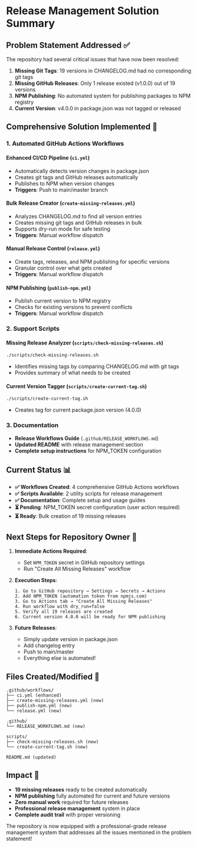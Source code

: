 # Release Management Solution Summary

## Problem Statement Addressed ✅

The repository had several critical issues that have now been resolved:

1. **Missing Git Tags**: 19 versions in CHANGELOG.md had no corresponding git tags
2. **Missing GitHub Releases**: Only 1 release existed (v1.0.0) out of 19 versions  
3. **NPM Publishing**: No automated system for publishing packages to NPM registry
4. **Current Version**: v4.0.0 in package.json was not tagged or released

## Comprehensive Solution Implemented 🚀

### 1. Automated GitHub Actions Workflows

#### Enhanced CI/CD Pipeline (`ci.yml`)
- Automatically detects version changes in package.json
- Creates git tags and GitHub releases automatically
- Publishes to NPM when version changes
- **Triggers**: Push to main/master branch

#### Bulk Release Creator (`create-missing-releases.yml`)
- Analyzes CHANGELOG.md to find all version entries
- Creates missing git tags and GitHub releases in bulk
- Supports dry-run mode for safe testing
- **Triggers**: Manual workflow dispatch

#### Manual Release Control (`release.yml`)
- Create tags, releases, and NPM publishing for specific versions
- Granular control over what gets created
- **Triggers**: Manual workflow dispatch

#### NPM Publishing (`publish-npm.yml`)
- Publish current version to NPM registry
- Checks for existing versions to prevent conflicts
- **Triggers**: Manual workflow dispatch

### 2. Support Scripts

#### Missing Release Analyzer (`scripts/check-missing-releases.sh`)
```bash
./scripts/check-missing-releases.sh
```
- Identifies missing tags by comparing CHANGELOG.md with git tags
- Provides summary of what needs to be created

#### Current Version Tagger (`scripts/create-current-tag.sh`)
```bash
./scripts/create-current-tag.sh  
```
- Creates tag for current package.json version (4.0.0)

### 3. Documentation

- **Release Workflows Guide** (`.github/RELEASE_WORKFLOWS.md`)
- **Updated README** with release management section
- **Complete setup instructions** for NPM_TOKEN configuration

## Current Status 📊

- **✅ Workflows Created**: 4 comprehensive GitHub Actions workflows
- **✅ Scripts Available**: 2 utility scripts for release management
- **✅ Documentation**: Complete setup and usage guides
- **⏳ Pending**: NPM_TOKEN secret configuration (user action required)
- **⏳ Ready**: Bulk creation of 19 missing releases

## Next Steps for Repository Owner 🎯

1. **Immediate Actions Required**:
   - Set `NPM_TOKEN` secret in GitHub repository settings
   - Run "Create All Missing Releases" workflow
   
2. **Execution Steps**:
   ```
   1. Go to GitHub repository → Settings → Secrets → Actions
   2. Add NPM_TOKEN (automation token from npmjs.com)
   3. Go to Actions tab → "Create All Missing Releases"
   4. Run workflow with dry_run=false
   5. Verify all 19 releases are created
   6. Current version 4.0.0 will be ready for NPM publishing
   ```

3. **Future Releases**:
   - Simply update version in package.json
   - Add changelog entry
   - Push to main/master
   - Everything else is automated!

## Files Created/Modified 📁

```
.github/workflows/
├── ci.yml (enhanced)
├── create-missing-releases.yml (new)
├── publish-npm.yml (new)
└── release.yml (new)

.github/
└── RELEASE_WORKFLOWS.md (new)

scripts/
├── check-missing-releases.sh (new)
└── create-current-tag.sh (new)

README.md (updated)
```

## Impact 🎉

- **19 missing releases** ready to be created automatically
- **NPM publishing** fully automated for current and future versions
- **Zero manual work** required for future releases
- **Professional release management** system in place
- **Complete audit trail** with proper versioning

The repository is now equipped with a professional-grade release management system that addresses all the issues mentioned in the problem statement!